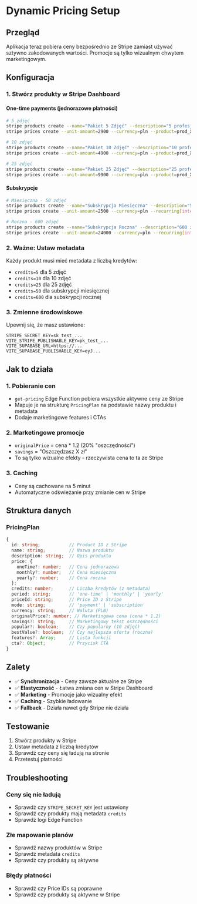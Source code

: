 # Dynamic Pricing Setup

## Przegląd

Aplikacja teraz pobiera ceny bezpośrednio ze Stripe zamiast używać sztywno zakodowanych wartości. Promocje są tylko wizualnym chwytem marketingowym.

## Konfiguracja

### 1. Stwórz produkty w Stripe Dashboard

#### One-time payments (jednorazowe płatności)

```bash
# 5 zdjęć
stripe products create --name="Pakiet 5 Zdjęć" --description="5 profesjonalnych zdjęć AI" --metadata="credits=5"
stripe prices create --unit-amount=2900 --currency=pln --product=prod_XXX

# 10 zdjęć  
stripe products create --name="Pakiet 10 Zdjęć" --description="10 profesjonalnych zdjęć AI" --metadata="credits=10"
stripe prices create --unit-amount=4900 --currency=pln --product=prod_XXX

# 25 zdjęć
stripe products create --name="Pakiet 25 Zdjęć" --description="25 profesjonalnych zdjęć AI" --metadata="credits=25"
stripe prices create --unit-amount=9900 --currency=pln --product=prod_XXX
```

#### Subskrypcje

```bash
# Miesięczna - 50 zdjęć
stripe products create --name="Subskrypcja Miesięczna" --description="50 zdjęć miesięcznie" --metadata="credits=50"
stripe prices create --unit-amount=2500 --currency=pln --recurring[interval]=month --product=prod_XXX

# Roczna - 600 zdjęć
stripe products create --name="Subskrypcja Roczna" --description="600 zdjęć rocznie" --metadata="credits=600"
stripe prices create --unit-amount=24000 --currency=pln --recurring[interval]=year --product=prod_XXX
```

### 2. Ważne: Ustaw metadata

Każdy produkt musi mieć metadata z liczbą kredytów:
- `credits=5` dla 5 zdjęć
- `credits=10` dla 10 zdjęć
- `credits=25` dla 25 zdjęć
- `credits=50` dla subskrypcji miesięcznej
- `credits=600` dla subskrypcji rocznej

### 3. Zmienne środowiskowe

Upewnij się, że masz ustawione:
```env
STRIPE_SECRET_KEY=sk_test_...
VITE_STRIPE_PUBLISHABLE_KEY=pk_test_...
VITE_SUPABASE_URL=https://...
VITE_SUPABASE_PUBLISHABLE_KEY=eyJ...
```

## Jak to działa

### 1. Pobieranie cen
- `get-pricing` Edge Function pobiera wszystkie aktywne ceny ze Stripe
- Mapuje je na strukturę `PricingPlan` na podstawie nazwy produktu i metadata
- Dodaje marketingowe features i CTAs

### 2. Marketingowe promocje
- `originalPrice` = cena * 1.2 (20% "oszczędności")
- `savings` = "Oszczędzasz X zł"
- To są tylko wizualne efekty - rzeczywista cena to ta ze Stripe

### 3. Caching
- Ceny są cachowane na 5 minut
- Automatyczne odświeżanie przy zmianie cen w Stripe

## Struktura danych

### PricingPlan
```typescript
{
  id: string;           // Product ID z Stripe
  name: string;         // Nazwa produktu
  description: string;  // Opis produktu
  price: {
    oneTime?: number;   // Cena jednorazowa
    monthly?: number;   // Cena miesięczna
    yearly?: number;    // Cena roczna
  };
  credits: number;      // Liczba kredytów (z metadata)
  period: string;       // 'one-time' | 'monthly' | 'yearly'
  priceId: string;      // Price ID z Stripe
  mode: string;         // 'payment' | 'subscription'
  currency: string;     // Waluta (PLN)
  originalPrice?: number; // Marketingowa cena (cena * 1.2)
  savings?: string;     // Marketingowy tekst oszczędności
  popular?: boolean;    // Czy popularny (10 zdjęć)
  bestValue?: boolean;  // Czy najlepsza oferta (roczna)
  features?: Array;     // Lista funkcji
  cta?: Object;         // Przycisk CTA
}
```

## Zalety

- ✅ **Synchronizacja** - Ceny zawsze aktualne ze Stripe
- ✅ **Elastyczność** - Łatwa zmiana cen w Stripe Dashboard
- ✅ **Marketing** - Promocje jako wizualny efekt
- ✅ **Caching** - Szybkie ładowanie
- ✅ **Fallback** - Działa nawet gdy Stripe nie działa

## Testowanie

1. Stwórz produkty w Stripe
2. Ustaw metadata z liczbą kredytów
3. Sprawdź czy ceny się ładują na stronie
4. Przetestuj płatności

## Troubleshooting

### Ceny się nie ładują
- Sprawdź czy `STRIPE_SECRET_KEY` jest ustawiony
- Sprawdź czy produkty mają metadata `credits`
- Sprawdź logi Edge Function

### Złe mapowanie planów
- Sprawdź nazwy produktów w Stripe
- Sprawdź metadata `credits`
- Sprawdź czy produkty są aktywne

### Błędy płatności
- Sprawdź czy Price IDs są poprawne
- Sprawdź czy produkty są aktywne w Stripe
